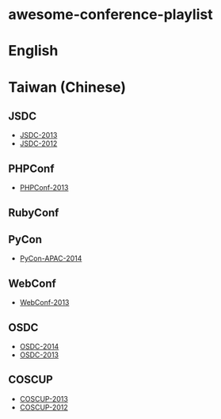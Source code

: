 awesome-conference-playlist
===========================

# English






# Taiwan (Chinese)

## JSDC

* [JSDC-2013](https://www.youtube.com/playlist?list=PL8dIIwCMF-SOaSb3_VYUlyULpPyk7iwlh)
* [JSDC-2012](https://www.youtube.com/playlist?list=PL67C55F2DA256CFE3)

## PHPConf

* [PHPConf-2013](http://www.youtube.com/playlist?list=PLI5n7xV4X5qUjSYt9IrakB2EWY7fUQJxr)

## RubyConf

## PyCon

* [PyCon-APAC-2014](http://www.youtube.com/playlist?list=PLqtzN042QpfchDXDABJb9yM53OJ_1A0Yk)

## WebConf

* [WebConf-2013](https://www.youtube.com/channel/UCTKbyaU9AwKI1boxnvTyp2w)

## OSDC

* [OSDC-2014](https://www.youtube.com/playlist?list=PLJLePgXWJ60TTm6svmIhXvZV-7XtXMu_k)
* [OSDC-2013](https://www.youtube.com/playlist?list=PLJLePgXWJ60RTEHN08jvP6cEbNlbJrIsi)

## COSCUP

* [COSCUP-2013](https://www.youtube.com/playlist?list=PLqfib4St70XPA2MCk1-nJFUFHsIQFdSM5)
* [COSCUP-2012](https://www.youtube.com/playlist?list=PLqfib4St70XNspmD7hOJQrcXa3CnvCc9V)
